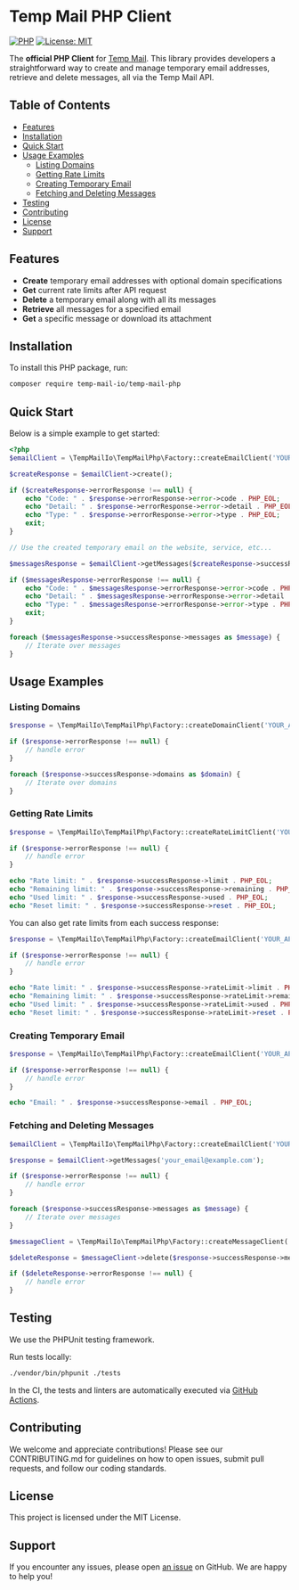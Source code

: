 # Temp Mail PHP Client
[![PHP](https://github.com/temp-mail-io/temp-mail-php/actions/workflows/ci.yml/badge.svg)](https://github.com/temp-mail-io/temp-mail-php/actions)
[![License: MIT](https://img.shields.io/badge/License-MIT-yellow.svg)](https://opensource.org/licenses/MIT)


The **official PHP Client** for [Temp Mail](https://temp-mail.io). This library provides developers a straightforward way to create and manage temporary email addresses, retrieve and delete messages, all via the Temp Mail API.

## Table of Contents
- [Features](#features)
- [Installation](#installation)
- [Quick Start](#quick-start)
- [Usage Examples](#usage-examples)
    - [Listing Domains](#listing-domains)
    - [Getting Rate Limits](#getting-rate-limits)
    - [Creating Temporary Email](#creating-temporary-email)
    - [Fetching and Deleting Messages](#fetching-and-deleting-messages)
- [Testing](#testing)
- [Contributing](#contributing)
- [License](#license)
- [Support](#support)

## Features
- **Create** temporary email addresses with optional domain specifications
- **Get** current rate limits after API request
- **Delete** a temporary email along with all its messages
- **Retrieve** all messages for a specified email
- **Get** a specific message or download its attachment

## Installation
To install this PHP package, run:
```bash
composer require temp-mail-io/temp-mail-php
```

## Quick Start
Below is a simple example to get started:
```php
<?php
$emailClient = \TempMailIo\TempMailPhp\Factory::createEmailClient('YOUR_API_KEY');

$createResponse = $emailClient->create();

if ($createResponse->errorResponse !== null) {
    echo "Code: " . $response->errorResponse->error->code . PHP_EOL;
    echo "Detail: " . $response->errorResponse->error->detail . PHP_EOL;
    echo "Type: " . $response->errorResponse->error->type . PHP_EOL;
    exit;
}

// Use the created temporary email on the website, service, etc...

$messagesResponse = $emailClient->getMessages($createResponse->successResponse->email);

if ($messagesResponse->errorResponse !== null) {
    echo "Code: " . $messagesResponse->errorResponse->error->code . PHP_EOL;
    echo "Detail: " . $messagesResponse->errorResponse->error->detail . PHP_EOL;
    echo "Type: " . $messagesResponse->errorResponse->error->type . PHP_EOL;
    exit;
}

foreach ($messagesResponse->successResponse->messages as $message) {
    // Iterate over messages
}
```

## Usage Examples
### Listing Domains
```php
$response = \TempMailIo\TempMailPhp\Factory::createDomainClient('YOUR_API_KEY')->getAvailableDomains();

if ($response->errorResponse !== null) {
    // handle error
}

foreach ($response->successResponse->domains as $domain) {
    // Iterate over domains
}
```

### Getting Rate Limits
```php
$response = \TempMailIo\TempMailPhp\Factory::createRateLimitClient('YOUR_API_KEY')->getStatus();

if ($response->errorResponse !== null) {
    // handle error
}

echo "Rate limit: " . $response->successResponse->limit . PHP_EOL;
echo "Remaining limit: " . $response->successResponse->remaining . PHP_EOL;
echo "Used limit: " . $response->successResponse->used . PHP_EOL;
echo "Reset limit: " . $response->successResponse->reset . PHP_EOL;
```

You can also get rate limits from each success response:
```php
$response = \TempMailIo\TempMailPhp\Factory::createEmailClient('YOUR_API_KEY')->create();

if ($response->errorResponse !== null) {
    // handle error
}

echo "Rate limit: " . $response->successResponse->rateLimit->limit . PHP_EOL;
echo "Remaining limit: " . $response->successResponse->rateLimit->remaining . PHP_EOL;
echo "Used limit: " . $response->successResponse->rateLimit->used . PHP_EOL;
echo "Reset limit: " . $response->successResponse->rateLimit->reset . PHP_EOL;
```

### Creating Temporary Email
```php
$response = \TempMailIo\TempMailPhp\Factory::createEmailClient('YOUR_API_KEY')->create();

if ($response->errorResponse !== null) {
    // handle error
}

echo "Email: " . $response->successResponse->email . PHP_EOL;
```

### Fetching and Deleting Messages
```php
$emailClient = \TempMailIo\TempMailPhp\Factory::createEmailClient('YOUR_API_KEY');

$response = $emailClient->getMessages('your_email@example.com');

if ($response->errorResponse !== null) {
    // handle error
}

foreach ($response->successResponse->messages as $message) {
    // Iterate over messages
}

$messageClient = \TempMailIo\TempMailPhp\Factory::createMessageClient('YOUR_API_KEY');

$deleteResponse = $messageClient->delete($response->successResponse->messages[0]->id);

if ($deleteResponse->errorResponse !== null) {
    // handle error
}
```

## Testing
We use the PHPUnit testing framework.

Run tests locally:
```bash
./vendor/bin/phpunit ./tests
```

In the CI, the tests and linters are automatically executed via [GitHub Actions](https://github.com/temp-mail-io/temp-mail-php/actions).

## Contributing
We welcome and appreciate contributions! Please see our CONTRIBUTING.md for guidelines on how to open issues, submit pull requests, and follow our coding standards.

## License
This project is licensed under the MIT License.

## Support
If you encounter any issues, please open [an issue](https://github.com/temp-mail-io/temp-mail-php/issues) on GitHub. We are happy to help you!
